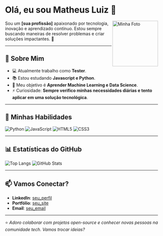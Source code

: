 # Olá, eu sou Matheus Luiz 👋

<img align="right" src="https://avatars.githubusercontent.com/u/1?v=4" alt="Minha Foto" width="150"/>

Sou um **[sua profissão]** apaixonado por tecnologia, inovação e aprendizado contínuo. Estou sempre buscando maneiras de resolver problemas e criar soluções impactantes. 🚀

---

## 🌟 Sobre Mim
- 💻 Atualmente trabalho como **Tester**.
- 📚 Estou estudando **Javascript e Python**.
- 🎯 Meu objetivo é **Aprender Machine Learning e Data Science**.
- ⚡ Curiosidade: **Sempre verifico minhas necessidades diárias e tento aplicar em uma solução tecnológica**.

---

## 🚀 Minhas Habilidades

![Python](https://img.shields.io/badge/Python-3776AB?style=for-the-badge&logo=python&logoColor=white)
![JavaScript](https://img.shields.io/badge/JavaScript-F7DF1E?style=for-the-badge&logo=javascript&logoColor=black)
![HTML5](https://img.shields.io/badge/HTML5-E34F26?style=for-the-badge&logo=html5&logoColor=white)
![CSS3](https://img.shields.io/badge/CSS3-1572B6?style=for-the-badge&logo=css3&logoColor=white)

---

## 📊 Estatísticas do GitHub

![Top Langs](https://github-readme-stats.vercel.app/api/top-langs/?username=seu_usuario&layout=compact&theme=tokyonight)
![GitHub Stats](https://github-readme-stats.vercel.app/api?username=seu_usuario&show_icons=true&theme=tokyonight)

---

## 📫 Vamos Conectar?

- **LinkedIn**: [seu_perfil](https://linkedin.com/in/seu_perfil)
- **Portfólio**: [seu_site](https://seu_site.com)
- **Email**: [seu_email](mailto:seu_email@gmail.com)

---

⭐️ *Adoro colaborar com projetos open-source e conhecer novas pessoas na comunidade tech. Vamos trocar ideias?*

